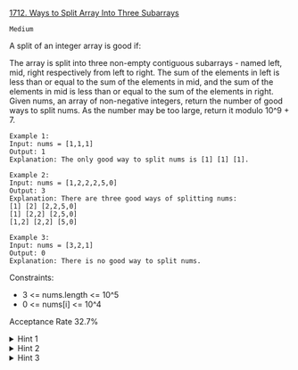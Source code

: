 [1712. Ways to Split Array Into Three Subarrays](https://leetcode.com/problems/ways-to-split-array-into-three-subarrays/description/)

`Medium`

A split of an integer array is good if:

The array is split into three non-empty contiguous subarrays - named left, mid, right respectively from left to right.
The sum of the elements in left is less than or equal to the sum of the elements in mid, and the sum of the elements in mid is less than or equal to the sum of the elements in right.
Given nums, an array of non-negative integers, return the number of good ways to split nums. As the number may be too large, return it modulo 10^9 + 7.

```
Example 1:
Input: nums = [1,1,1]
Output: 1
Explanation: The only good way to split nums is [1] [1] [1].

Example 2:
Input: nums = [1,2,2,2,5,0]
Output: 3
Explanation: There are three good ways of splitting nums:
[1] [2] [2,2,5,0]
[1] [2,2] [2,5,0]
[1,2] [2,2] [5,0]

Example 3:
Input: nums = [3,2,1]
Output: 0
Explanation: There is no good way to split nums.
``` 

Constraints:

- 3 <= nums.length <= 10^5
- 0 <= nums[i] <= 10^4

Acceptance Rate
32.7%

<details>
<summary>Hint 1</summary>

Create a prefix array to efficiently find the sum of subarrays.

</details>
<details>
<summary>Hint 2</summary>

As we are dividing the array into three subarrays, there are two "walls". Iterate over the right wall positions and find where the left wall could be for each right wall position.

</details>
<details>
<summary>Hint 3</summary>

Use binary search to find the left-most position and right-most position the left wall could be.

</details>